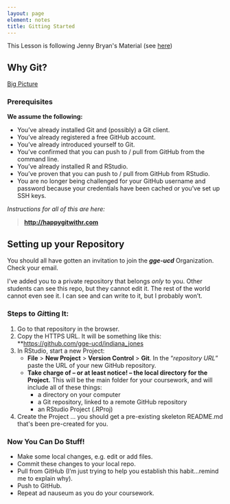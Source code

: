 ```yaml
---
layout: page
element: notes
title: Gitting Started
---
```


This Lesson is following Jenny Bryan's Material (see [here](http://stat545.com/git08_claim-stat545-repo.html))

## Why Git?

[Big Picture](http://happygitwithr.com/big-picture.html)

### Prerequisites

**We assume the following:**

 - You’ve already installed Git and (possibly) a Git client.
 - You’ve already registered a free GitHub account.
 - You’ve already introduced yourself to Git.
 - You’ve confirmed that you can push to / pull from GitHub from the command line.
 - You’ve already installed R and RStudio.
 - You’ve proven that you can push to / pull from GitHub from RStudio.
 - You are no longer being challenged for your GitHub username and password because your credentials have been cached or you’ve set up SSH keys.

 *Instructions for all of this are here:*

 > **http://happygitwithr.com**

## Setting up your Repository
You should all have gotten an invitation to join the **_gge-ucd_** Organization. Check your email.

I've added you to a private repository that belongs *only* to you. Other students can see this repo, but they cannot edit it. The rest of the world cannot even see it. I can see and can write to it, but I probably won’t.

### Steps to *Git*ting It:

 1. Go to that repository in the browser.
 2. Copy the HTTPS URL. It will be something like this: **https://github.com/gge-ucd/indiana_jones
 3. In RStudio, start a new Project:
    - **File** > **New Project** > **Version Control** > **Git**. In the “*repository URL*” paste the URL of your new GitHub repository.
    - **Take charge of – or at least notice! – the local directory for the Project.** This will be the main folder for your coursework, and will include all of these things:
      - a directory on your computer
      - a Git repository, linked to a remote GitHub repository
      - an RStudio Project (.RProj)
  4. Create the Project … you should get a pre-existing skeleton README.md that's been pre-created for you.

### Now You Can Do Stuff!

 - Make some local changes, e.g. edit or add files.
 - Commit these changes to your local repo.
 - Pull from GitHub (I’m just trying to help you establish this habit...remind me to explain why).
 - Push to GitHub.
 - Repeat ad nauseum as you do your coursework.
